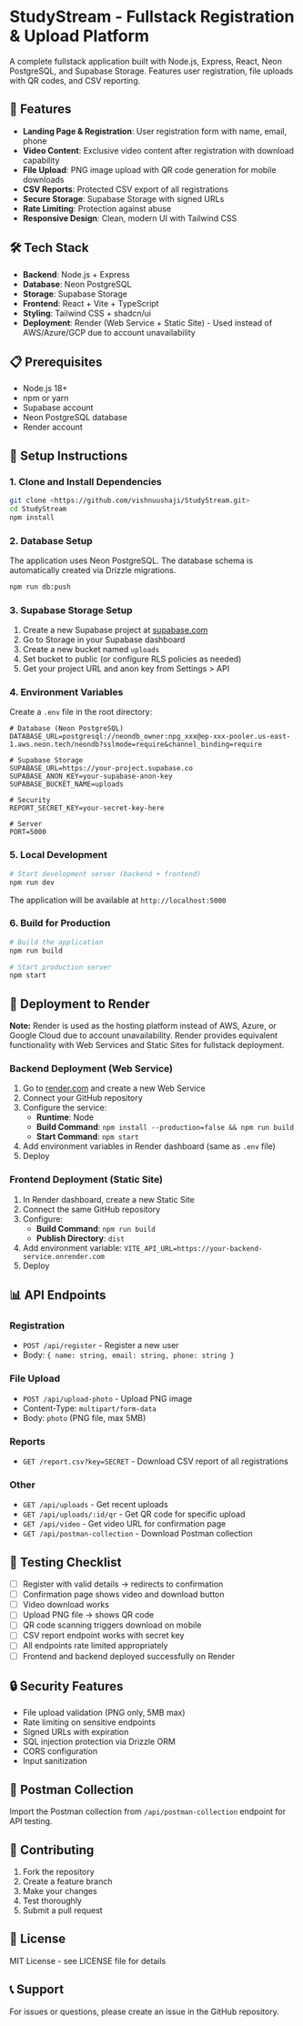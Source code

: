 # StudyStream - Fullstack Registration & Upload Platform

A complete fullstack application built with Node.js, Express, React, Neon PostgreSQL, and Supabase Storage. Features user registration, file uploads with QR codes, and CSV reporting.

## 🚀 Features

- **Landing Page & Registration**: User registration form with name, email, phone
- **Video Content**: Exclusive video content after registration with download capability
- **File Upload**: PNG image upload with QR code generation for mobile downloads
- **CSV Reports**: Protected CSV export of all registrations
- **Secure Storage**: Supabase Storage with signed URLs
- **Rate Limiting**: Protection against abuse
- **Responsive Design**: Clean, modern UI with Tailwind CSS

## 🛠 Tech Stack

- **Backend**: Node.js + Express
- **Database**: Neon PostgreSQL
- **Storage**: Supabase Storage
- **Frontend**: React + Vite + TypeScript
- **Styling**: Tailwind CSS + shadcn/ui
- **Deployment**: Render (Web Service + Static Site) - Used instead of AWS/Azure/GCP due to account unavailability

## 📋 Prerequisites

- Node.js 18+
- npm or yarn
- Supabase account
- Neon PostgreSQL database
- Render account

## 🔧 Setup Instructions

### 1. Clone and Install Dependencies

```bash
git clone <https://github.com/vishnuushaji/StudyStream.git>
cd StudyStream
npm install
```

### 2. Database Setup

The application uses Neon PostgreSQL. The database schema is automatically created via Drizzle migrations.

```bash
npm run db:push
```

### 3. Supabase Storage Setup

1. Create a new Supabase project at [supabase.com](https://supabase.com)
2. Go to Storage in your Supabase dashboard
3. Create a new bucket named `uploads`
4. Set bucket to public (or configure RLS policies as needed)
5. Get your project URL and anon key from Settings > API

### 4. Environment Variables

Create a `.env` file in the root directory:

```env
# Database (Neon PostgreSQL)
DATABASE_URL=postgresql://neondb_owner:npg_xxx@ep-xxx-pooler.us-east-1.aws.neon.tech/neondb?sslmode=require&channel_binding=require

# Supabase Storage
SUPABASE_URL=https://your-project.supabase.co
SUPABASE_ANON_KEY=your-supabase-anon-key
SUPABASE_BUCKET_NAME=uploads

# Security
REPORT_SECRET_KEY=your-secret-key-here

# Server
PORT=5000
```

### 5. Local Development

```bash
# Start development server (backend + frontend)
npm run dev
```

The application will be available at `http://localhost:5000`

### 6. Build for Production

```bash
# Build the application
npm run build

# Start production server
npm start
```

## 🚀 Deployment to Render

**Note:** Render is used as the hosting platform instead of AWS, Azure, or Google Cloud due to account unavailability. Render provides equivalent functionality with Web Services and Static Sites for fullstack deployment.

### Backend Deployment (Web Service)

1. Go to [render.com](https://render.com) and create a new Web Service
2. Connect your GitHub repository
3. Configure the service:
   - **Runtime**: Node
   - **Build Command**: `npm install --production=false && npm run build`
   - **Start Command**: `npm start`
4. Add environment variables in Render dashboard (same as `.env` file)
5. Deploy

### Frontend Deployment (Static Site)

1. In Render dashboard, create a new Static Site
2. Connect the same GitHub repository
3. Configure:
   - **Build Command**: `npm run build`
   - **Publish Directory**: `dist`
4. Add environment variable: `VITE_API_URL=https://your-backend-service.onrender.com`
5. Deploy

## 📊 API Endpoints

### Registration
- `POST /api/register` - Register a new user
- Body: `{ name: string, email: string, phone: string }`

### File Upload
- `POST /api/upload-photo` - Upload PNG image
- Content-Type: `multipart/form-data`
- Body: `photo` (PNG file, max 5MB)

### Reports
- `GET /report.csv?key=SECRET` - Download CSV report of all registrations

### Other
- `GET /api/uploads` - Get recent uploads
- `GET /api/uploads/:id/qr` - Get QR code for specific upload
- `GET /api/video` - Get video URL for confirmation page
- `GET /api/postman-collection` - Download Postman collection

## 🧪 Testing Checklist

- [ ] Register with valid details → redirects to confirmation
- [ ] Confirmation page shows video and download button
- [ ] Video download works
- [ ] Upload PNG file → shows QR code
- [ ] QR code scanning triggers download on mobile
- [ ] CSV report endpoint works with secret key
- [ ] All endpoints rate limited appropriately
- [ ] Frontend and backend deployed successfully on Render

## 🔒 Security Features

- File upload validation (PNG only, 5MB max)
- Rate limiting on sensitive endpoints
- Signed URLs with expiration
- SQL injection protection via Drizzle ORM
- CORS configuration
- Input sanitization

## 📱 Postman Collection

Import the Postman collection from `/api/postman-collection` endpoint for API testing.

## 🤝 Contributing

1. Fork the repository
2. Create a feature branch
3. Make your changes
4. Test thoroughly
5. Submit a pull request

## 📄 License

MIT License - see LICENSE file for details

## 📞 Support

For issues or questions, please create an issue in the GitHub repository.